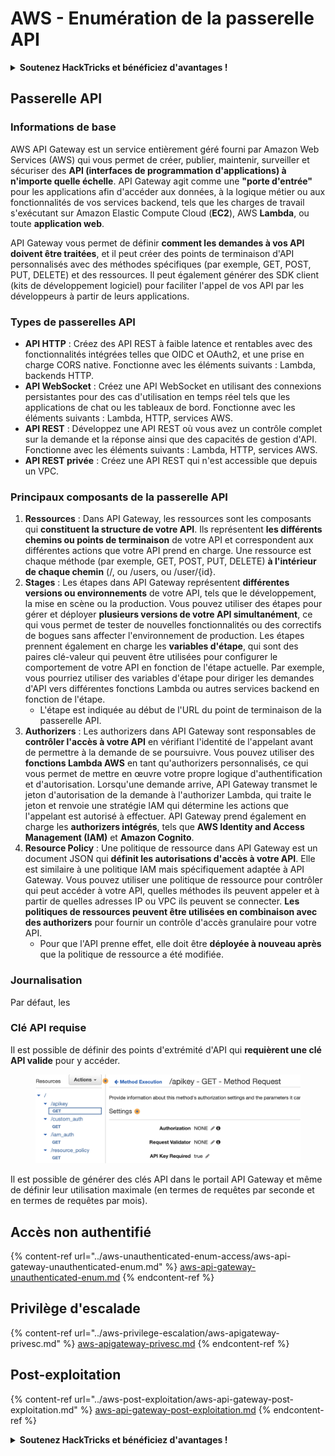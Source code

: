 # AWS - Enumération de la passerelle API

<details>

<summary><strong>Soutenez HackTricks et bénéficiez d'avantages !</strong></summary>

* Si vous souhaitez voir votre **entreprise annoncée dans HackTricks** ou si vous souhaitez accéder à la **dernière version de PEASS ou télécharger HackTricks en PDF**, consultez les [**PLANS D'ABONNEMENT**](https://github.com/sponsors/carlospolop) !
* Obtenez le [**swag officiel PEASS & HackTricks**](https://peass.creator-spring.com)
* Découvrez [**The PEASS Family**](https://opensea.io/collection/the-peass-family), notre collection d'exclusivités [**NFTs**](https://opensea.io/collection/the-peass-family)
* **Rejoignez le** 💬 [**groupe Discord**](https://discord.gg/hRep4RUj7f) ou le [**groupe Telegram**](https://t.me/peass) ou **suivez** moi sur **Twitter** 🐦 [**@carlospolopm**](https://twitter.com/carlospolopm)**.**
* **Partagez vos astuces de piratage en soumettant des PR aux** [**HackTricks**](https://github.com/carlospolop/hacktricks) et [**HackTricks Cloud**](https://github.com/carlospolop/hacktricks-cloud) github repos.

</details>

## Passerelle API

### Informations de base

AWS API Gateway est un service entièrement géré fourni par Amazon Web Services (AWS) qui vous permet de créer, publier, maintenir, surveiller et sécuriser des **API (interfaces de programmation d'applications) à n'importe quelle échelle**. API Gateway agit comme une **"porte d'entrée"** pour les applications afin d'accéder aux données, à la logique métier ou aux fonctionnalités de vos services backend, tels que les charges de travail s'exécutant sur Amazon Elastic Compute Cloud (**EC2**), AWS **Lambda**, ou toute **application web**.

API Gateway vous permet de définir **comment les demandes à vos API doivent être traitées**, et il peut créer des points de terminaison d'API personnalisés avec des méthodes spécifiques (par exemple, GET, POST, PUT, DELETE) et des ressources. Il peut également générer des SDK client (kits de développement logiciel) pour faciliter l'appel de vos API par les développeurs à partir de leurs applications.

### Types de passerelles API

* **API HTTP** : Créez des API REST à faible latence et rentables avec des fonctionnalités intégrées telles que OIDC et OAuth2, et une prise en charge CORS native. Fonctionne avec les éléments suivants : Lambda, backends HTTP.
* **API WebSocket** : Créez une API WebSocket en utilisant des connexions persistantes pour des cas d'utilisation en temps réel tels que les applications de chat ou les tableaux de bord. Fonctionne avec les éléments suivants : Lambda, HTTP, services AWS.
* **API REST** : Développez une API REST où vous avez un contrôle complet sur la demande et la réponse ainsi que des capacités de gestion d'API. Fonctionne avec les éléments suivants : Lambda, HTTP, services AWS.
* **API REST privée** : Créez une API REST qui n'est accessible que depuis un VPC.

### Principaux composants de la passerelle API

1. **Ressources** : Dans API Gateway, les ressources sont les composants qui **constituent la structure de votre API**. Ils représentent **les différents chemins ou points de terminaison** de votre API et correspondent aux différentes actions que votre API prend en charge. Une ressource est chaque méthode (par exemple, GET, POST, PUT, DELETE) **à l'intérieur de chaque chemin** (/, ou /users, ou /user/{id}.
2. **Stages** : Les étapes dans API Gateway représentent **différentes versions ou environnements** de votre API, tels que le développement, la mise en scène ou la production. Vous pouvez utiliser des étapes pour gérer et déployer **plusieurs versions de votre API simultanément**, ce qui vous permet de tester de nouvelles fonctionnalités ou des correctifs de bogues sans affecter l'environnement de production. Les étapes prennent également en charge les **variables d'étape**, qui sont des paires clé-valeur qui peuvent être utilisées pour configurer le comportement de votre API en fonction de l'étape actuelle. Par exemple, vous pourriez utiliser des variables d'étape pour diriger les demandes d'API vers différentes fonctions Lambda ou autres services backend en fonction de l'étape.
   * L'étape est indiquée au début de l'URL du point de terminaison de la passerelle API.
3. **Authorizers** : Les authorizers dans API Gateway sont responsables de **contrôler l'accès à votre API** en vérifiant l'identité de l'appelant avant de permettre à la demande de se poursuivre. Vous pouvez utiliser des **fonctions Lambda AWS** en tant qu'authorizers personnalisés, ce qui vous permet de mettre en œuvre votre propre logique d'authentification et d'autorisation. Lorsqu'une demande arrive, API Gateway transmet le jeton d'autorisation de la demande à l'authorizer Lambda, qui traite le jeton et renvoie une stratégie IAM qui détermine les actions que l'appelant est autorisé à effectuer. API Gateway prend également en charge les **authorizers intégrés**, tels que **AWS Identity and Access Management (IAM)** et **Amazon Cognito**.
4. **Resource Policy** : Une politique de ressource dans API Gateway est un document JSON qui **définit les autorisations d'accès à votre API**. Elle est similaire à une politique IAM mais spécifiquement adaptée à API Gateway. Vous pouvez utiliser une politique de ressource pour contrôler qui peut accéder à votre API, quelles méthodes ils peuvent appeler et à partir de quelles adresses IP ou VPC ils peuvent se connecter. **Les politiques de ressources peuvent être utilisées en combinaison avec des authorizers** pour fournir un contrôle d'accès granulaire pour votre API.
   * Pour que l'API prenne effet, elle doit être **déployée à nouveau après** que la politique de ressource a été modifiée.

### Journalisation

Par défaut, les
### Clé API requise

Il est possible de définir des points d'extrémité d'API qui **requièrent une clé API valide** pour y accéder.

<figure><img src="../../../.gitbook/assets/image (92) (1).png" alt=""><figcaption></figcaption></figure>

Il est possible de générer des clés API dans le portail API Gateway et même de définir leur utilisation maximale (en termes de requêtes par seconde et en termes de requêtes par mois).

## Accès non authentifié

{% content-ref url="../aws-unauthenticated-enum-access/aws-api-gateway-unauthenticated-enum.md" %}
[aws-api-gateway-unauthenticated-enum.md](../aws-unauthenticated-enum-access/aws-api-gateway-unauthenticated-enum.md)
{% endcontent-ref %}

## Privilège d'escalade

{% content-ref url="../aws-privilege-escalation/aws-apigateway-privesc.md" %}
[aws-apigateway-privesc.md](../aws-privilege-escalation/aws-apigateway-privesc.md)
{% endcontent-ref %}

## Post-exploitation

{% content-ref url="../aws-post-exploitation/aws-api-gateway-post-exploitation.md" %}
[aws-api-gateway-post-exploitation.md](../aws-post-exploitation/aws-api-gateway-post-exploitation.md)
{% endcontent-ref %}

<details>

<summary><strong>Soutenez HackTricks et bénéficiez d'avantages !</strong></summary>

* Si vous souhaitez voir votre **entreprise annoncée dans HackTricks** ou si vous souhaitez accéder à la **dernière version de PEASS ou télécharger HackTricks en PDF**, consultez les [**PLANS D'ABONNEMENT**](https://github.com/sponsors/carlospolop) !
* Obtenez le [**swag officiel PEASS & HackTricks**](https://peass.creator-spring.com)
* Découvrez [**The PEASS Family**](https://opensea.io/collection/the-peass-family), notre collection d'[**NFTs**](https://opensea.io/collection/the-peass-family) exclusifs
* **Rejoignez** 💬 [**le groupe Discord**](https://discord.gg/hRep4RUj7f) ou le [**groupe Telegram**](https://t.me/peass) ou **suivez** moi sur **Twitter** 🐦 [**@carlospolopm**](https://twitter.com/carlospolopm).
* **Partagez vos astuces de piratage en soumettant des PR aux** [**HackTricks**](https://github.com/carlospolop/hacktricks) et [**HackTricks Cloud**](https://github.com/carlospolop/hacktricks-cloud) **dépôts Github.**

</details>